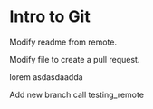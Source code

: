 
# Intro to Git

Modify readme from remote.

Modify file to create a pull request.


lorem
asdasdaadda

Add new branch call testing_remote

